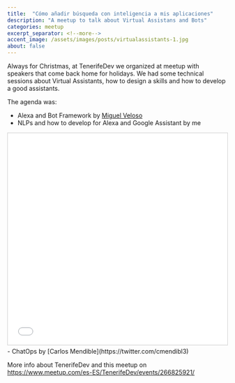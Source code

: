 ```yaml
---
title:  "Cómo añadir búsqueda con inteligencia a mis aplicaciones"
description: "A meetup to talk about Virtual Assistans and Bots"
categories: meetup
excerpt_separator: <!--more-->
accent_image: /assets/images/posts/virtualassistants-1.jpg
about: false
---
```


Always for Christmas, at TenerifeDev we organized at meetup with speakers that come back home for holidays. We had some technical sessions about Virtual Assistants, how to design a skills and how to develop a good assistants.  
<!--more-->

The agenda was:

- Alexa and Bot Framework by [Miguel Veloso](https://twitter.com/mvelosop)
- NLPs and how to develop for Alexa and Google Assistant by me
<iframe src="//www.slideshare.net/slideshow/embed_code/key/DgcATSxXnIhXxw" width="595" height="485" frameborder="0" marginwidth="0" marginheight="0" scrolling="no" style="border:1px solid #CCC; border-width:1px; margin-bottom:5px; max-width: 100%;" allowfullscreen> </iframe>
- ChatOps by [Carlos Mendible](https://twitter.com/cmendibl3)

More info about TenerifeDev and this meetup on <https://www.meetup.com/es-ES/TenerifeDev/events/266825921/>